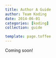 ```yaml
---
title: Author A Guide
author: Team Koding
date: 2014-06-01
categories: [koding]
collection: guide

template: page.toffee
---
```


Coming soon!
